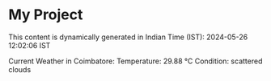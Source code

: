 # My Project

This content is dynamically generated in Indian Time (IST): 2024-05-26 12:02:06 IST


Current Weather in Coimbatore:
Temperature: 29.88 °C
Condition: scattered clouds
